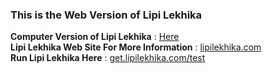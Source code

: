 <h3>This is the Web Version of Lipi Lekhika</h3>
<div><strong>Computer Version of Lipi Lekhika</strong> : <a href="https://get.lipilekhika.com/pcsource">Here</a></div>
<div><strong>Lipi Lekhika Web Site For More Information</strong> : <a href="https://www.lipilekhika.com">lipilekhika.com</a></div>
<div><strong>Run Lipi Lekhika Here</strong> : <a href="https://get.lipilekhika.com/test">get.lipilekhika.com/test</a></div>